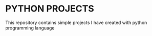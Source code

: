 # PYTHON PROJECTS
This repository contains simple projects I have created with python programming language

